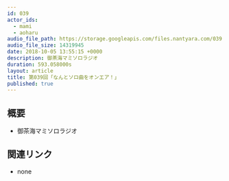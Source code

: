 ```yaml
---
id: 039
actor_ids:
  - mami
  - aoharu
audio_file_path: https://storage.googleapis.com/files.nantyara.com/039.mp3
audio_file_size: 14319945
date: 2018-10-05 13:55:15 +0000
description: 御茶海マミソロラジオ
duration: 593.058000s
layout: article
title: 第039回「なんとソロ曲をオンエア！」
published: true
---
```

## 概要

* 御茶海マミソロラジオ

## 関連リンク

* none
